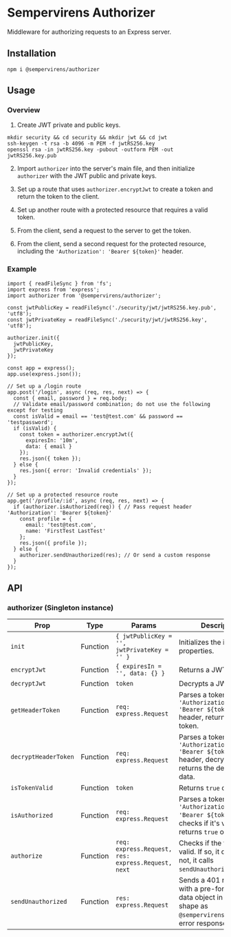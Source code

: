 # Sempervirens Authorizer
Middleware for authorizing requests to an Express server.

## Installation

`npm i @sempervirens/authorizer`

## Usage

### Overview

1. Create JWT private and public keys.

```
mkdir security && cd security && mkdir jwt && cd jwt
ssh-keygen -t rsa -b 4096 -m PEM -f jwtRS256.key
openssl rsa -in jwtRS256.key -pubout -outform PEM -out jwtRS256.key.pub
```

2. Import `authorizer` into the server's main file, and then initialize `authorizer` with the JWT public and private keys.

3. Set up a route that uses `authorizer.encryptJwt` to create a token and return the token to the client.

4. Set up another route with a protected resource that requires a valid token.

5. From the client, send a request to the server to get the token.

6. From the client, send a second request for the protected resource, including the `'Authorization': 'Bearer ${token}'` header.

### Example

```
import { readFileSync } from 'fs';
import express from 'express';
import authorizer from '@sempervirens/authorizer';

const jwtPublicKey = readFileSync('./security/jwt/jwtRS256.key.pub', 'utf8');
const jwtPrivateKey = readFileSync('./security/jwt/jwtRS256.key', 'utf8');

authorizer.init({
  jwtPublicKey,
  jwtPrivateKey
});

const app = express();
app.use(express.json());

// Set up a /login route
app.post('/login', async (req, res, next) => {
  const { email, password } = req.body;
  // Validate email/password combination; do not use the following except for testing
  const isValid = email == 'test@test.com' && password == 'testpassword';
  if (isValid) {
    const token = authorizer.encryptJwt({
      expiresIn: '10m',
      data: { email }
    });
    res.json({ token });
  } else {
    res.json({ error: 'Invalid credentials' });
  }
});

// Set up a protected resource route
app.get('/profile/:id', async (req, res, next) => {
  if (authorizer.isAuthorized(req)) { // Pass request header 'Authorization': 'Bearer ${token}'
    const profile = {
      email: 'test@test.com',
      name: 'FirstTest LastTest'
    };
    res.json({ profile });
  } else {
    authorizer.sendUnauthorized(res); // Or send a custom response
  }
});

```

## API

### authorizer (Singleton instance)

| Prop  | Type | Params | Description
|-------|------|--------|------------
| `init` | Function | `{ jwtPublicKey = '', jwtPrivateKey = '' }` | Initializes the instance properties. |
| `encryptJwt` | Function | `{ expiresIn = '', data: {} }` | Returns a JWT token. |
| `decryptJwt` | Function | `token` | Decrypts a JWT token. |
| `getHeaderToken` | Function | `req: express.Request` | Parses a token from the `'Authorization': 'Bearer ${token}'` header, returning the token. |
| `decryptHeaderToken` | Function | `req: express.Request` | Parses a token from the `'Authorization': 'Bearer ${token}'` header, decrypts it, and returns the decrypted data. |
| `isTokenValid` | Function | `token` | Returns `true` or `false`. |
| `isAuthorized` | Function | `req: express.Request` | Parses a token from the `'Authorization': 'Bearer ${token}'`, checks if it's valid, and returns `true` or `false` |
| `authorize` | Function | `req: express.Request, res: express.Request, next` | Checks if the token is valid. If so, it calls next. If not, it calls `sendUnauthorized`.|
| `sendUnauthorized` | Function | `res: express.Request` | Sends a 401 response with a pre-formatted data object in the same shape as `@sempervirens/endpoint`'s error response.|
